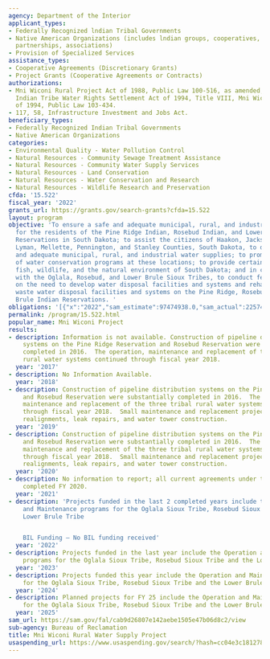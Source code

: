 ```yaml
---
agency: Department of the Interior
applicant_types:
- Federally Recognized lndian Tribal Governments
- Native American Organizations (includes lndian groups, cooperatives, corporations,
  partnerships, associations)
- Provision of Specialized Services
assistance_types:
- Cooperative Agreements (Discretionary Grants)
- Project Grants (Cooperative Agreements or Contracts)
authorizations:
- Mni Wiconi Rural Project Act of 1988, Public Law 100-516, as amended; Yavapai-Prescott
  Indian Tribe Water Rights Settlement Act of 1994, Title VIII, Mni Wiconi Act Amendments
  of 1994, Public Law 103-434.
- 117, 58, Infrastructure Investment and Jobs Act.
beneficiary_types:
- Federally Recognized Indian Tribal Governments
- Native American Organizations
categories:
- Environmental Quality - Water Pollution Control
- Natural Resources - Community Sewage Treatment Assistance
- Natural Resources - Community Water Supply Services
- Natural Resources - Land Conservation
- Natural Resources - Water Conservation and Research
- Natural Resources - Wildlife Research and Preservation
cfda: '15.522'
fiscal_year: '2022'
grants_url: https://grants.gov/search-grants?cfda=15.522
layout: program
objective: 'To ensure a safe and adequate municipal, rural, and industrial water supply
  for the residents of the Pine Ridge Indian, Rosebud Indian, and Lower Brule Indian
  Reservations in South Dakota; to assist the citizens of Haakon, Jackson, Jones,
  Lyman, Mellette, Pennington, and Stanley Counties, South Dakota, to develop safe
  and adequate municipal, rural, and industrial water supplies; to promote the implementation
  of water conservation programs at these locations; to provide certain benefits to
  fish, wildlife, and the natural environment of South Dakota; and in consultation
  with the Oglala, Rosebud, and Lower Brule Sioux Tribes, to conduct feasibility studies
  on the need to develop water disposal facilities and systems and rehabilitate existing
  waste water disposal facilities and systems on the Pine Ridge, Rosebud, and Lower
  Brule Indian Reservations. '
obligations: '[{"x":"2022","sam_estimate":97474938.0,"sam_actual":22574438.0,"usa_spending_actual":23753286.0},{"x":"2023","sam_estimate":20097000.0,"sam_actual":17409673.0,"usa_spending_actual":0.0},{"x":"2024","sam_estimate":12732000.0,"sam_actual":0.0,"usa_spending_actual":3182046.0}]'
permalink: /program/15.522.html
popular_name: Mni Wiconi Project
results:
- description: Information is not available. Construction of pipeline distribution
    systems on the Pine Ridge Reservation and Rosebud Reservation were substantially
    completed in 2016.  The operation, maintenance and replacement of the three tribal
    rural water systems continued through fiscal year 2018.
  year: '2017'
- description: No Information Available.
  year: '2018'
- description: Construction of pipeline distribution systems on the Pine Ridge Reservation
    and Rosebud Reservation were substantially completed in 2016.  The operation,
    maintenance and replacement of the three tribal rural water systems continued
    through fiscal year 2018.  Small maintenance and replacement projects include
    realignments, leak repairs, and water tower construction.
  year: '2019'
- description: Construction of pipeline distribution systems on the Pine Ridge Reservation
    and Rosebud Reservation were substantially completed in 2016.  The operation,
    maintenance and replacement of the three tribal rural water systems continued
    through fiscal year 2018.  Small maintenance and replacement projects include
    realignments, leak repairs, and water tower construction.
  year: '2020'
- description: No information to report; all current agreements under this program
    completed FY 2020.
  year: '2021'
- description: 'Projects funded in the last 2 completed years include the Operation
    and Maintenance programs for the Oglala Sioux Tribe, Rosebud Sioux Tribe and the
    Lower Brule Tribe


    BIL Funding – No BIL funding received'
  year: '2022'
- description: Projects funded in the last year include the Operation and Maintenance
    programs for the Oglala Sioux Tribe, Rosebud Sioux Tribe and the Lower Brule Tribe
  year: '2023'
- description: Projects funded this year include the Operation and Maintenance programs
    for the Oglala Sioux Tribe, Rosebud Sioux Tribe and the Lower Brule Tribe
  year: '2024'
- description: Planned projects for FY 25 include the Operation and Maintenance programs
    for the Oglala Sioux Tribe, Rosebud Sioux Tribe and the Lower Brule Tribe
  year: '2025'
sam_url: https://sam.gov/fal/cab9d26807e142aebe1505e47b06d8c2/view
sub-agency: Bureau of Reclamation
title: Mni Wiconi Rural Water Supply Project
usaspending_url: https://www.usaspending.gov/search/?hash=cc04e3c181278a928b85fcae2af2e321
---
```

